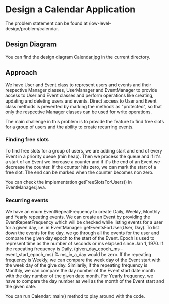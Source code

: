 # Design a Calendar Application

The problem statement can be found at /low-level-design/problem/calendar.

## Design Diagram

You can find the design diagram Calendar.jpg in the current directory.

## Approach

We have User and Event class to represent users and events and their respective Manager classes, UserManager and EventManager to provide access to User and Event classes and perform operations like creating, updating and deleting users and events. Direct access to User and Event class methods is prevented by marking the methods as "protected", so that only the respective Manager classes can be used for write operations.

The main challenge in this problem is to provide the feature to find free slots for a group of users and the ability to create recurring events.

### Finding free slots

To find free slots for a group of users, we are adding start and end of every Event in a priority queue (min heap). Then we process the queue and if it's a start of an Event we increase a counter and if it's the end of an Event we decrease the counter. If the counter hits zero, we can mark the start of a free slot. The end can be marked when the counter becomes non zero. 

You can check the implementation getFreeSlotsForUsers() in EventManager.java.

### Recurring events

We have an enum EventRepeatFrequency to create Daily, Weekly, Monthly and Yearly repeating events. We can create an Event by providing the EventRepeatFrequency which will be checked while listing events for a user for a given day, i.e. in EventManager::getEventsForUser(User, Day). To list down the events for the day, we go through all the events for the user and compare the given day epoch to the start of the Event. Epoch is used to represent time as the number of seconds or ms elapsed since Jan 1, 1970. 
If the repeating frequency is Daily, (given_day_epoch_ms - event_start_epoch_ms) % ms_in_a_day would be zero. 
If the repeating frequency is Weekly, we can compare the week day of the Event start with the week day of the give day.
Similarily, if the repeating frequency is Monthly, we can compare the day number of the Event start date month with the day number of the given date month.
For Yearly frequency, we have to compare the day number as well as the month of the Event start and the given date.

You can run Calendar::main() method to play around with the code.